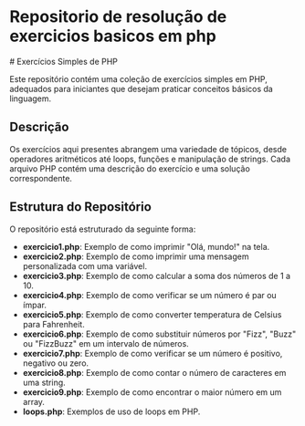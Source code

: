 <h1>Repositorio de resolução de exercicios basicos em php</h1>
# Exercícios Simples de PHP

Este repositório contém uma coleção de exercícios simples em PHP, adequados para iniciantes que desejam praticar conceitos básicos da linguagem.

## Descrição

Os exercícios aqui presentes abrangem uma variedade de tópicos, desde operadores aritméticos até loops, funções e manipulação de strings. Cada arquivo PHP contém uma descrição do exercício e uma solução correspondente.

## Estrutura do Repositório

O repositório está estruturado da seguinte forma:

- **exercicio1.php**: Exemplo de como imprimir "Olá, mundo!" na tela.
- **exercicio2.php**: Exemplo de como imprimir uma mensagem personalizada com uma variável.
- **exercicio3.php**: Exemplo de como calcular a soma dos números de 1 a 10.
- **exercicio4.php**: Exemplo de como verificar se um número é par ou ímpar.
- **exercicio5.php**: Exemplo de como converter temperatura de Celsius para Fahrenheit.
- **exercicio6.php**: Exemplo de como substituir números por "Fizz", "Buzz" ou "FizzBuzz" em um intervalo de números.
- **exercicio7.php**: Exemplo de como verificar se um número é positivo, negativo ou zero.
- **exercicio8.php**: Exemplo de como contar o número de caracteres em uma string.
- **exercicio9.php**: Exemplo de como encontrar o maior número em um array.
- **loops.php**: Exemplos de uso de loops em PHP.

